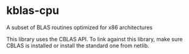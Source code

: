 # kblas-cpu
A subset of BLAS routines optimized for x86 architectures

This library uses the CBLAS API. To link against this library, make sure CBLAS is installed or install the standard one from netlib.